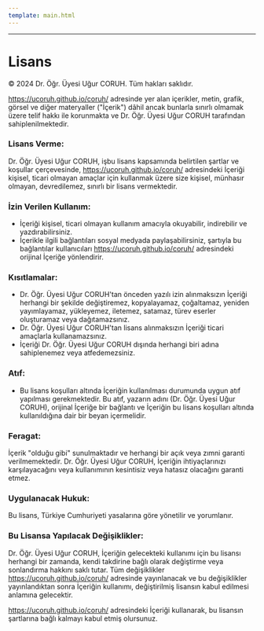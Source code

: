 ```yaml
---
template: main.html
---
```


---

# Lisans

© 2024 Dr. Öğr. Üyesi Uğur CORUH. Tüm hakları saklıdır.

https://ucoruh.github.io/coruh/ adresinde yer alan içerikler, metin, grafik, görsel ve diğer materyaller ("İçerik") dâhil ancak bunlarla sınırlı olmamak üzere telif hakkı ile korunmakta ve Dr. Öğr. Üyesi Uğur CORUH tarafından sahiplenilmektedir.

### Lisans Verme:

Dr. Öğr. Üyesi Uğur CORUH, işbu lisans kapsamında belirtilen şartlar ve koşullar çerçevesinde, https://ucoruh.github.io/coruh/ adresindeki İçeriği kişisel, ticari olmayan amaçlar için kullanmak üzere size kişisel, münhasır olmayan, devredilemez, sınırlı bir lisans vermektedir.

### İzin Verilen Kullanım:

- İçeriği kişisel, ticari olmayan kullanım amacıyla okuyabilir, indirebilir ve yazdırabilirsiniz.
- İçerikle ilgili bağlantıları sosyal medyada paylaşabilirsiniz, şartıyla bu bağlantılar kullanıcıları https://ucoruh.github.io/coruh/ adresindeki orijinal İçeriğe yönlendirir.

### Kısıtlamalar:

- Dr. Öğr. Üyesi Uğur CORUH'tan önceden yazılı izin alınmaksızın İçeriği herhangi bir şekilde değiştiremez, kopyalayamaz, çoğaltamaz, yeniden yayımlayamaz, yükleyemez, iletemez, satamaz, türev eserler oluşturamaz veya dağıtamazsınız.
- Dr. Öğr. Üyesi Uğur CORUH'tan lisans alınmaksızın İçeriği ticari amaçlarla kullanamazsınız.
- İçeriği Dr. Öğr. Üyesi Uğur CORUH dışında herhangi biri adına sahiplenemez veya atfedemezsiniz.

### Atıf:

- Bu lisans koşulları altında İçeriğin kullanılması durumunda uygun atıf yapılması gerekmektedir. Bu atıf, yazarın adını (Dr. Öğr. Üyesi Uğur CORUH), orijinal İçeriğe bir bağlantı ve İçeriğin bu lisans koşulları altında kullanıldığına dair bir beyan içermelidir.

### Feragat:

İçerik "olduğu gibi" sunulmaktadır ve herhangi bir açık veya zımni garanti verilmemektedir. Dr. Öğr. Üyesi Uğur CORUH, İçeriğin ihtiyaçlarınızı karşılayacağını veya kullanımının kesintisiz veya hatasız olacağını garanti etmez.

### Uygulanacak Hukuk:

Bu lisans, Türkiye Cumhuriyeti yasalarına göre yönetilir ve yorumlanır.

### Bu Lisansa Yapılacak Değişiklikler:

Dr. Öğr. Üyesi Uğur CORUH, İçeriğin gelecekteki kullanımı için bu lisansı herhangi bir zamanda, kendi takdirine bağlı olarak değiştirme veya sonlandırma hakkını saklı tutar. Tüm değişiklikler https://ucoruh.github.io/coruh/ adresinde yayınlanacak ve bu değişiklikler yayınlandıktan sonra İçeriğin kullanımı, değiştirilmiş lisansın kabul edilmesi anlamına gelecektir.

https://ucoruh.github.io/coruh/ adresindeki İçeriği kullanarak, bu lisansın şartlarına bağlı kalmayı kabul etmiş olursunuz.
